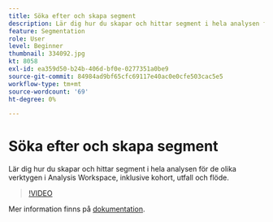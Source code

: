 ```yaml
---
title: Söka efter och skapa segment
description: Lär dig hur du skapar och hittar segment i hela analysen för de olika verktygen i Analysis Workspace, inklusive kohort, utfall och flöde.
feature: Segmentation
role: User
level: Beginner
thumbnail: 334092.jpg
kt: 8058
exl-id: ea359d50-b24b-406d-bf0e-0277351a0be9
source-git-commit: 84984ad9bf65cfc69117e40ac0e0cfe503cac5e5
workflow-type: tm+mt
source-wordcount: '69'
ht-degree: 0%

---
```


# Söka efter och skapa segment

Lär dig hur du skapar och hittar segment i hela analysen för de olika verktygen i Analysis Workspace, inklusive kohort, utfall och flöde.

>[!VIDEO](https://video.tv.adobe.com/v/334092/?quality=12&learn=on)

Mer information finns på [dokumentation](https://experienceleague.adobe.com/docs/analytics/components/segmentation/segmentation-workflow/seg-workflow.html?lang=en).
